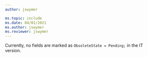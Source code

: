 ```yaml
---
author: jswymer

ms.topic: include
ms.date: 04/01/2021
ms.author: jswymer
ms.reviewer: jswymer
---
```

Currently, no fields are marked as `ObsoleteState = Pending;` in the IT version.
